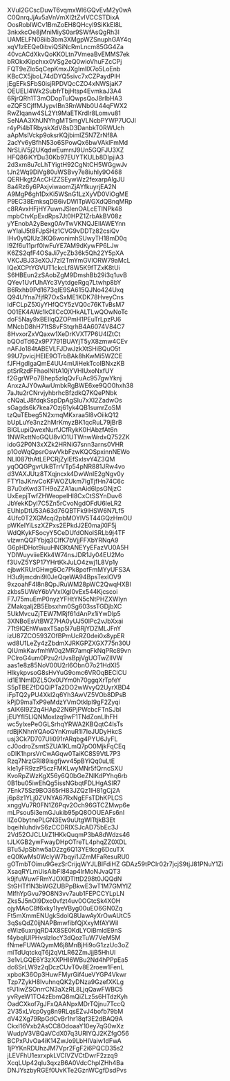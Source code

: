 XVuI2GCscDuwT6vqmxWl6GQvEvM2y0wA
C0QnrqJjAv5aVnVmXI2tZvIVCCSTDixA
OosRobIWCv1BmZoEH8QHcyl9SiKkEl8L
3nkxkcOe8jMniMiyS0ar9SWfAsQgRh3l
UAMELFN08iib3bm3XMgpWZSnuphGAY4q
xqV1zEEQe0ibviQSiNcRmLncm85GG4Za
40vcACdXkvQoKKOLtn7VmeaBvEMMS7ek
bROkxKipchxx0VSg2eQ0wioVhuFZcCPj
FQT9eZlo5qCepKmxJXgImlIX7o5LoEnb
KBcCX5jboL74dDYQ5sivc7xCZPaydPlH
jEgEFkSFbS0isjRPDVQcCZO4xNWSjaK7
OEUELl4Wk2SubfrTbjHtsp4EvmkaJ3A4
6RjrQRh1T3mODopTulQwpsQoJ8rIbHA3
eZQFSCjffMJypvIBn3RnWNb0U44qFWX2
RwZlqanw4SL2Yt9MaETKrdlr8Lomvu81
SeNAA3XhUNYhgMT5mgVLNcbPYWP7UOJI
r4yPi4bTRbyskXdV8sD3DanbkT0RWUch
aApMslVckp9oksrKQjbimlZ5N7ZrNf8A
2acYv6yBfhN53o6SPowQx6bwVAklFmMd
NrSLiV5j2UKqdwEumrrJ9Un5GQFJU3XZ
HFQ86iKYDu30Kb97EUYTKULb8DIpjiA3
2d3xm8u7cLhTYigtH92CgNtCH5WGgwJv
tJn2Wq9DiVg80uWSBvy7e8iuhIy9O468
QERHkgt2AcCHZZSEywWz2fexarpAlgJU
8a4Rz6y6PAxjviwaomZjAYfkuyrjEA2N
A9MgP6gh1DxKi5WSnG1LzXyVD0ViOgME
P9EC38EmksqDB6ivDWlTpWGXdQBnqMRp
c8RAvxHFjHY7uwnJSlenOALcETINPk48
mpbCtvKpExdRps7Jt0HPZ1ZrbAkBV08z
yYEnobA2yBexg0AvTwVKNQJEIlAWEYnn
wYIalJ5t8FJpSHz1CVG9vDDTz82csiQv
IHv0ytQIUz3KQ6wonimhSUwyTH18mD0q
l9Zf6u11prf0lwFuYE7AM9dKywFP6LJw
K6ZS2qfF4OSaJi7ycZb36k5Qh22Y5pXA
VKCJBJ33eXOJ7zI2TmYmGVlORW79aMcL
IQeXCPtYGVUT1ckcLf8W5K9fTZxK8tUi
S6HBEun2zSAobZgM9DmshBb29i3q1uvB
QYev1UvfUhAYc3VytdgeRgq7Ltwhp8bY
B6Rxhb9Pd1673qIE9SA615QJNo424Uxq
Q94UYna7fjfR7OxSxME1KDK78HveyCns
ldFCLpZ5XiyYHfQCY5zVQ0c76KTvBsM7
O01EK4AWc1kCllCcOXHkALTLwQOwNoTc
doF5Nay9xBEIIqQZOPmH1PEuTrLpzPJ6
MNcbD8hH71tS8vFStqrhB4A6074V84C7
8HvxorZxVQaxw1XeDrKVXT7P6U4lZtCt
bQOdTd62x9P7791BUAYjT5yX8zmw4CEv
nAFJo184tABEVLFJDwJzkXtSHiBQuO5t
99U7pvicjHEIE9OTrbBAk8hKwMi5WZCE
fJFHgdIgaQmE4UU4mUiHekTcoIBNxzKB
ptSrRzdFFhaolNItA10jYVHIUxoNxfUY
f2GgrWPo7Bhep5zIqQvFuAc957gwYknj
AnxzAJY0wAwUmbkRgBWE6xe9QO0hxh38
7aJtu2rCNrvjyhbrhcBfzdkQ7KQePNbk
cNQaLJ8fdqkSspDpAgSIu7xXI2ZadwOs
sGagds6k7kea7Ozj61yk4QB1sumrZoSM
tzQuTEbeg5N2xmqMKxraa5l8vOiikQ12
bUpLuYe3nz2hMrKmyzBK1qcRuL79jBrB
BlGLupiQwexNurfJCfRykK0HAbzfAt6n
1NWRxttNoGQU8vlO1UTWnwWrdxQ752ZK
idoG2P0N3xXZk2HRNiG7snn3arns0VHR
p1OoWqQpsrOswVkbFzwKQOSpxinnNEWo
NLI087thAtLEPCRjZylEfSxlsvY4Z3QM
yqOQGPgvrUkBTrrVTp54pNR881JRw4vo
d3VAXJUtz8TXqjncxk4DwWnIE2gNgv0y
FTYIaJKnvCoKFWOZUkm7IgTjfHn74C6c
B7u0xKwd3TH9oZZA1aunAid6lpsGNjzC
UxEepjTwfZHWeopelHl8CxCtSSYnDuv6
JbYekKDyl7C5Zn5rCvoNgdOFdU6leLR2
EUhlpDtU53A63d76QBTFk9lHSW6N7Lf5
4Ufc0T2XGMcqi2pbMOYlV5T44GQzHmOU
pWKeIYiLszXZPxs2EPkdJ2E0majXIF5j
WdQKykFSocyY5CeDUfdONolSRLb9j4TF
vlzwnQQFYbjq3CIfK7bVjjFFXbYRNqA9
G6pHDHot9iuuHNGKtANEYyEFazVU0A5H
YDlWuyviieEKk4W74nsJDR1Jy04EU2Mo
f3UvZ5YSP17YHrtKkJuLO4zwj1L8Vp1y
ejbwKRUrGHwg6Oc7Pk8pofFmMYyUFS3A
H3u9jmcdni9l0JeQqeWA94BpsTexIOV9
9xzoahF4l8n8QpJRuWM28pWC2QwqHXBI
zkbs5UWeY6bVVxIXgI0vEx544Kjcscoi
F7J75muEmP0nyzYFHtYN5cNtPHZXWIyn
ZMakqaIj2B5Ebsxhm0Sg603ssTGDjbXC
5UkMvcuZjTEW7MRjf61dAnPx1iYwDlp5
3XNBoEsVtBWZ7HA0yUJ50IPc2vJbXxai
7Tt9lQEhWwaxT5ap5l7uBRjYDZMLJFnY
izU87ZCO593ZOfBPmUcRZ0dei0x8ypER
wd8U1LeZy4zZbdmXJRKGPZXGX775n30U
QIUmkKavfmhW0q2MR7amqFkNqPRc89vn
PClroG4um0Pzu2rUvsBpjVgUOTwZIlVW
aas1e8z85NoV00U2rl6ObnO7o21HdXl5
HlkykpvsoG8sHvYuG9omc6VROqBEClCU
id1E1NmlDZL5Ox0UYm0h70ggqXrTpfeY
S5pTBEZfDQQiPTa2DO2wWvyQ2UyrXBD4
iFpTQ2yPU4Xkl2q6Yh3AwVZ5VOb8DPsB
kPjD9maTxP9eMdzYVmOtklpI9gF2Zyqi
sAlK6I9Z2q4HAp22N6PjPWcbcFTnSJbl
jEUYfI5LlQNMoxlzq9wF1TNdZonLlhFH
wc5ylxePeOGLSrhqYRWA2KBQqtC4lsTs
rdBjKNhnYQAoGYnKmuR1I7IeJUDyHkcS
usj3Ck7D707Uli091rARqbg4PYU6JyFL
cJ0odroZsmtSZUA1KLmQ7pO0MjkFqCEq
oDlK1hprsVrCwAGqw0TaiKC8S9VtL7P3
Rzq7NrzGRI89isgfjwv45pBYiQq0uLtE
kIe1yFR9zzP5czFMKLwyMNr5fQrncSXU
KvoRpZWzKgX56y6Q0bGeZNlKdPYhq6rb
0B1bu05iwEhQg5issNGbqtFDLHgASIR7
7Enk75Sz9BO365rH83JZQz1lH81gCj2A
j6p8z1YLj0ZVNYA67RxNgEFsTDhKPLCS
xnggVu7R0FN1Z6Pqv2Och96GTCZMwp6e
mLPsou5i3emGJukib95pQ8OOUEAFs6nI
llZoObytnePLGN3Ew9uUtgWlTtjkB3Et
bqeihIuhdivS6zCCDRIXSJcAD75bEc3J
2Vd52OJCLUrZ1HKkQuqmP3bA8dWdzs46
tJLKGB2ywFwayDHpOTreTL4phqZZ0XDL
BTu5JpSbhw5aD2zg6Q13YEtkcg6DcuTX
eQ0KwMs0WclyW7bqyi1JZmMFaResuRU0
gOTmbTOimu9GezSrCrijqWYJLBIFdiHZ
GDAz59tPCIr02r7jcjS9tjJ81PNuY1Zi
XsaqRYLmUisAibFI84ap4IrMoNJvaQT3
k9jfuWuwFRmYJOXIDTlttD298t0JQQdN
StGHTf1N3bWGZUBPpBkwE3wT1M7GMYIZ
MlfhYpGvu79O8N3vv7aub1FEPCCYLpLN
Zks5J5nOl9Dxc0vfzt4uv0OGtcSk4XOH
ojyMAoC8f6xky1IyeVByg00uEO6GN0Zq
Ft5mXmmENUgkSdolQ8UawAyXrOwAUtC5
3qSsQdZ0ijNAPBmwfibfQjXxyMfAYWiI
eWiz6uxnjqRD4X8SE0KdLYOiBmldE9nS
f4ybqlUlPHvslzIocY3dQozTuW7VeM5M
fNmeFUWAQymM6j8MnBjHi9oG1zzUo3oZ
mlTdUqtckqT6j2qVtLR62ZmJjjB5HhUI
3e1vLGQE6Y3zXXPHI6WBu2Nd4hPPpEa5
dc6SrLW9z2qDczCUvT0v8E2roew1FenL
xpboK36Op3HuwFMyrGif4ueVYGP4Vkwr
Tzp7ZykH8IvuhnqQK2yDNza9GzefXKLg
tPJ1iwZSOnrrCN3aXzRL8LjqQawFWBC5
yvRyeW1TO4zEbmQ8mQiZLz5s6HTdzKyh
OadCXkof7gJFxQAANpxMDrTQjnu7TccQ
2V35xLVcp0yg8n9RLqsEZvJ4bofb79bM
dV42Xg79RpGdCvBr1hr18qf3E2dBAQ9A
Ckxl16Vxb2AsCC8OdoaaY10ey7qG0wXz
WudpV3VBQaVCdX07q3URlYQJ2KZfgO56
BCPxPJvOa4iK14ZwJo9LbHIVaiw1dFwA
1jPYKnRDUhzJM7Vpr2FgF2i6PQCD35s2
jLEVFhU1exrxpkLVCIVZVCtDwrF2zzq9
XcqLUp42qIu3qxzB6A0VdcChpIZHh4Ba
DNJYszbyRGEf0UvKTe2GznWCgfDsdPvs
